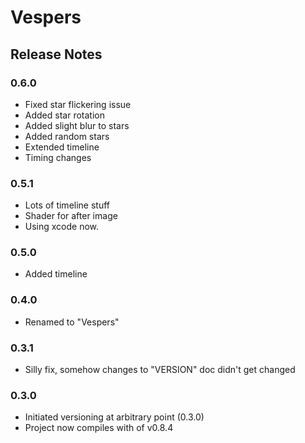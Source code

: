 Vespers
===============

Release Notes
--------------

### 0.6.0
 - Fixed star flickering issue
 - Added star rotation
 - Added slight blur to stars
 - Added random stars
 - Extended timeline
 - Timing changes

### 0.5.1
 - Lots of timeline stuff
 - Shader for after image
 - Using xcode now.

### 0.5.0
 - Added timeline

### 0.4.0
 - Renamed to "Vespers"

### 0.3.1
 - Silly fix, somehow changes to "VERSION" doc didn't get changed

### 0.3.0
 - Initiated versioning at arbitrary point (0.3.0)
 - Project now compiles with of v0.8.4

